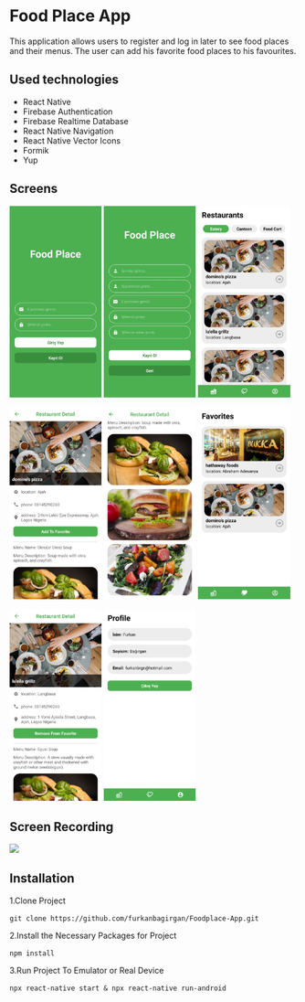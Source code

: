 # Food Place App
This application allows users to register and log in later to see food places and their menus. The user can add his favorite food places to his favourites.

## Used technologies
- React Native
- Firebase Authentication
- Firebase Realtime Database
- React Native Navigation
- React Native Vector Icons
- Formik
- Yup

## Screens
<p><img src="screens/loginPage.jpg" width="32%">
<img src="screens/signupPage.jpg" width="32%">
<img src="screens/homePage.jpg" width="32%"></p>
<p><img src="screens/detailPage.jpg" width="32%">
<img src="screens/detailPage2.jpg" width="32%">
<img src="screens/favoritesPage.jpg" width="32%"></p>
<p><img src="screens/detailPage3.jpg" width="32%">
<img src="screens/profilePage.jpg" width="32%"></p>

## Screen Recording
<img src="screens/screenRecording.gif" width="56%">

## Installation
1.Clone Project
```
git clone https://github.com/furkanbagirgan/Foodplace-App.git
```
2.Install the Necessary Packages for Project
```
npm install
```
3.Run Project To Emulator or Real Device
```
npx react-native start & npx react-native run-android
```
